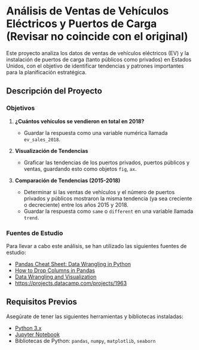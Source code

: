 # Análisis de Ventas de Vehículos Eléctricos y Puertos de Carga (Revisar no coincide con el original)

Este proyecto analiza los datos de ventas de vehículos eléctricos (EV) y la instalación de puertos de carga (tanto públicos como privados) en Estados Unidos, con el objetivo de identificar tendencias y patrones importantes para la planificación estratégica.

## Descripción del Proyecto

### Objetivos

1. **¿Cuántos vehículos se vendieron en total en 2018?**
   - Guardar la respuesta como una variable numérica llamada `ev_sales_2018`.

2. **Visualización de Tendencias**
   - Graficar las tendencias de los puertos privados, puertos públicos y ventas, guardando esto como objetos `fig`, `ax`.

3. **Comparación de Tendencias (2015-2018)**
   - Determinar si las ventas de vehículos y el número de puertos privados y públicos mostraron la misma tendencia (ya sea creciente o decreciente) entre los años 2015 y 2018.
   - Guardar la respuesta como `same` o `different` en una variable llamada `trend`.

### Fuentes de Estudio

Para llevar a cabo este análisis, se han utilizado las siguientes fuentes de estudio:

* [Pandas Cheat Sheet: Data Wrangling in Python](https://www.datacamp.com/cheat-sheet/pandas-cheat-sheet-data-wrangling-in-python)
* [How to Drop Columns in Pandas](https://www.datacamp.com/tutorial/pandas-drop-column)
* [Data Wrangling and Visualization](https://campus.datacamp.com/campus/pdf/web/viewer.html?file=https%3A%2F%2Fprojector-video-pdf-*converter.datacamp.com%2F24364%2Fchapter3.pdf#page=44&zoom=auto,-30,16)
* https://projects.datacamp.com/projects/1963


## Requisitos Previos

Asegúrate de tener las siguientes herramientas y bibliotecas instaladas:

- [Python 3.x](https://www.python.org/)
- [Jupyter Notebook](https://jupyter.org/install)
- Bibliotecas de Python: `pandas`, `numpy`, `matplotlib`, `seaborn`


